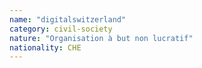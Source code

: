 ```yaml
---
name: "digitalswitzerland"
category: civil-society
nature: "Organisation à but non lucratif"
nationality: CHE
---
```

    